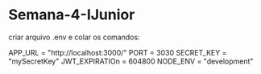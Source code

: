 # Semana-4-IJunior

criar arquivo .env e colar os comandos:

APP_URL = "http://localhost:3000/"
PORT = 3030
SECRET_KEY = "mySecretKey"
JWT_EXPIRATIOn = 604800 
NODE_ENV = "development"